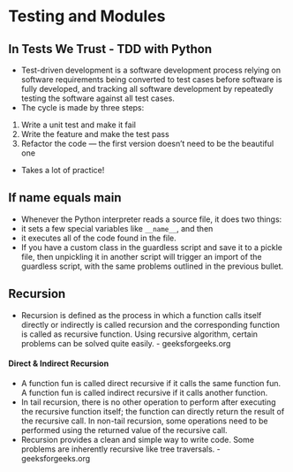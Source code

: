 # Testing and Modules

## In Tests We Trust - TDD with Python
- Test-driven development is a software development process relying on software requirements being converted to test cases before software is fully developed, and tracking all software development by repeatedly testing the software against all test cases.
- The cycle is made by three steps:
1. Write a unit test and make it fail
2. Write the feature and make the test pass
3. Refactor the code — the first version doesn’t need to be the beautiful one
- Takes a lot of practice! 
## If name equals main
- Whenever the Python interpreter reads a source file, it does two things:
- it sets a few special variables like `__name__`, and then
- it executes all of the code found in the file.
- If you have a custom class in the guardless script and save it to a pickle file, then unpickling it in another script will trigger an import of the guardless script, with the same problems outlined in the previous bullet.
## Recursion
- Recursion is defined as the process in which a function calls itself directly or indirectly is called recursion and the corresponding function is called as recursive function. Using recursive algorithm, certain problems can be solved quite easily. - geeksforgeeks.org
#### Direct & Indirect Recursion 
- A function fun is called direct recursive if it calls the same function fun. A function fun is called indirect recursive if it calls another function.
- In tail recursion, there is no other operation to perform after executing the recursive function itself; the function can directly return the result of the recursive call. In non-tail recursion, some operations need to be performed using the returned value of the recursive call.
- Recursion provides a clean and simple way to write code. Some problems are inherently recursive like tree traversals. - geeksforgeeks.org
